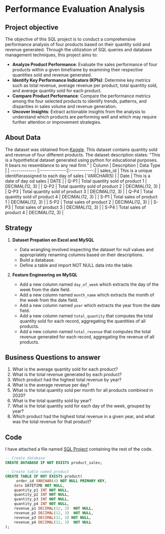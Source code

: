 # Performance Evaluation Analysis 

## Project objective
The objective of this SQL project is to conduct a comprehensive performance analysis of four products based on their quantity sold and revenue generated. Through the utilization of SQL queries and database management techniques, this project aims to:
- **Analyze Product Performance**: Evaluate the sales performance of four products within a given timeframe by examining their respective quantities sold and revenue generated.
- **Identify Key Performance Indicators (KPIs)**: Determine key metrics such as total revenue, average revenue per product, total quantity sold, and average quantity sold for each product.
- **Compare Product Performance**: Compare the performance metrics among the four selected products to identify trends, patterns, and disparities in sales volume and revenue generation.
- **Uncover Insights**: Extract actionable insights from the analysis to understand which products are performing well and which may require further attention or improvement strategies.

## About Data 
The dataset was obtained from [Kaggle](https://www.kaggle.com/datasets/ksabishek/product-sales-data). This dataset contains quantity sold and revenue of four different products. The dataset description states: "This is a hypothetical dataset generated using python for educational purposes. It bears no resemblance to any real firm."
| Column       | Description           | Data Type |
| ------------- |:-------------:|:------------:|
| sales_id     | This is a unique identifierassigned to each day of sales | VARCHAR(5)      |
| Date         | This is a date of day od sales                           |  DATE           |
| Q-P1         | Total quantity sold of product 1                         | DECIMAL(12, 3)  |
| Q-P2         | Total quantity sold of product 2                         | DECIMAL(12, 3)  |
| Q-P3         | Total quantity sold of product 3                         | DECIMAL(12, 3)  |
| Q-P4         | Total quantity sold of product 4                         | DECIMAL(12, 3)  |
| S-P1         | Total sales of product 1                                 | DECIMAL(12, 3)  |
| S-P2         | Total sales of product 2                                 | DECIMAL(12, 3)  |
| S-P3         | Total sales of product 3                                 | DECIMAL(12, 3)  |
| S-P4         | Total sales of product 4                                 | DECIMAL(12, 3)  |

## Strategy 
1. **Dataset Prepation on Excel and MySQL**
      - Data wrangling involved inspecting the dataset for null values and appropriately renaming columns based on their descriptions.
      - Build a database.
      - Define a table  and import NOT NULL data into the table.

2. **Feature Engineering on MySQL**
     - Add a new column named ` day_of_week ` which extracts the day of the week from the date field.
     - Add a new column named ` month_name ` which extracts the month of the week from the date field.
     - Add a new column named ` year ` which extracts the year from the date field.
     - Add a new column named `total_quantity` that computes the total quantity sold for each record, aggregating the quantities of all products.
     - Add a new column named `total_revenue` that computes the total revenue generated for each record, aggregating the revenue of all products.
   
## Business Questions to answer
1. What is the average quantity sold for each product?
2. What is the total revenue generated by each product?
3. Which product had the highest total revenue by year?
4. What is the average revenue per day?	
5. What is the total quantity sold per month for all products combined in 2020?	
6. What is the total quantity sold by year?
7. What is the total quantity sold for each day of the week, grouped by year?
8. Which product had the highest total revenue in a given year, and what was the total revenue for that product?
 
## Code
I have attached a file named [SQL Project]() containing the rest of the code.


```sql
-- Create database
CREATE DATABASE IF NOT EXISTS product_sales;

-- Create table named product 
CREATE TABLE IF NOT EXISTS product(
	 order_id VARCHAR(4) NOT NULL PRIMARY KEY,
    date DATETIME NOT NULL,
    quantity_p1 INT NOT NULL,
    quantity_p2 INT NOT NULL,
    quantity_p3 INT NOT NULL,
    quantity_p4 INT NOT NULL,
    revenue_p1 DECIMAL(12, 3)  NOT NULL,
    revenue_p2 DECIMAL(12, 3)  NOT NULL,
    revenue_p3 DECIMAL(12, 3) NOT NULL,
    revenue_p4 DECIMAL(12, 3)  NOT NULL
);

```
